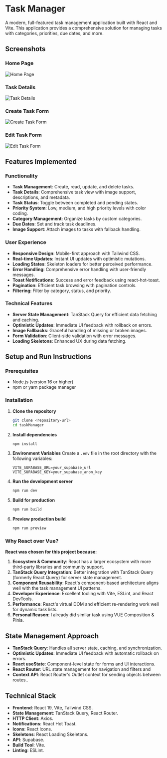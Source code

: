 # Task Manager

A modern, full-featured task management application built with React and Vite. This application provides a comprehensive solution for managing tasks with categories, priorities, due dates, and more.

## Screenshots

### Home Page

![Home Page](screenshots/home.png)

### Task Details

![Task Details](screenshots/task_details.png)

### Create Task Form

![Create Task Form](screenshots/create_form.png)

### Edit Task Form

![Edit Task Form](screenshots/edit_form.png)

## Features Implemented

### Functionality

- **Task Management**: Create, read, update, and delete tasks.
- **Task Details**: Comprehensive task view with image support, descriptions, and metadata.
- **Task Status**: Toggle between completed and pending states.
- **Priority System**: Low, medium, and high priority levels with color coding.
- **Category Management**: Organize tasks by custom categories.
- **Due Dates**: Set and track task deadlines.
- **Image Support**: Attach images to tasks with fallback handling.

### User Experience

- **Responsive Design**: Mobile-first approach with Tailwind CSS.
- **Real-time Updates**: Instant UI updates with optimistic mutations.
- **Loading States**: Skeleton loaders for better perceived performance.
- **Error Handling**: Comprehensive error handling with user-friendly messages.
- **Toast Notifications**: Success and error feedback using react-hot-toast.
- **Pagination**: Efficient task browsing with pagination controls.
- **Filtering**: Filter by category, status, and priority.

### Technical Features

- **Server State Management**: TanStack Query for efficient data fetching and caching.
- **Optimistic Updates**: Immediate UI feedback with rollback on errors.
- **Image Fallbacks**: Graceful handling of missing or broken images.
- **Form Validation**: Client-side validation with error messages.
- **Loading Skeletons**: Enhanced UX during data fetching.

## Setup and Run Instructions

### Prerequisites

- Node.js (version 16 or higher)
- npm or yarn package manager

### Installation

1. **Clone the repository**

   ```bash
   git clone <repository-url>
   cd taskManager
   ```

2. **Install dependencies**

   ```bash
   npm install
   ```

3. **Environment Variables**
   Create a `.env` file in the root directory with the following variables:

   ```env
   VITE_SUPABASE_URL=your_supabase_url
   VITE_SUPABASE_KEY=your_supabase_anon_key
   ```

4. **Run the development server**

   ```bash
   npm run dev
   ```

5. **Build for production**

   ```bash
   npm run build
   ```

6. **Preview production build**
   ```bash
   npm run preview
   ```

### Why React over Vue?

**React was chosen for this project because:**

1. **Ecosystem & Community**: React has a larger ecosystem with more third-party libraries and community support.
2. **TanStack Query Integration**: Better integration with TanStack Query (formerly React Query) for server state management.
3. **Component Reusability**: React's component-based architecture aligns well with the task management UI patterns.
4. **Developer Experience**: Excellent tooling with Vite, ESLint, and React DevTools.
5. **Performance**: React's virtual DOM and efficient re-rendering work well for dynamic task lists.
6. **Personal Reason**: I already did similar task using VUE Composition & Pinia.

## State Management Approach

- **TanStack Query**: Handles all server state, caching, and synchronization.
- **Optimistic Updates**: Immediate UI feedback with automatic rollback on errors.
- **React useState**: Component-level state for forms and UI interactions.
- **React Router**: URL state management for navigation and filters and 
- **Context API**: React Router's Outlet context for sending objects between routes..

## Technical Stack

- **Frontend**: React 19, Vite, Tailwind CSS.
- **State Management**: TanStack Query, React Router.
- **HTTP Client**: Axios.
- **Notifications**: React Hot Toast.
- **Icons**: React Icons.
- **Skeletons**: React Loading Skeletons.
- **API**: Supabase.
- **Build Tool**: Vite.
- **Linting**: ESLint.

